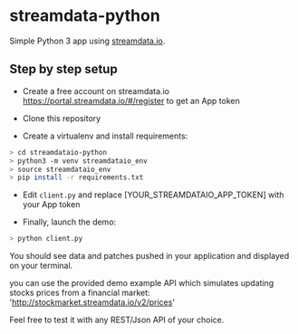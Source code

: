 # streamdata-python

Simple Python 3 app using [streamdata.io](https://streamdata.io/).

## Step by step setup

* Create a free account on streamdata.io https://portal.streamdata.io/#/register to get an App token

* Clone this repository

* Create a virtualenv and install requirements:

```bash
> cd streamdataio-python
> python3 -m venv streamdataio_env
> source streamdataio_env
> pip install -r requirements.txt
```

* Edit ``client.py`` and replace [YOUR_STREAMDATAIO_APP_TOKEN] with your App token

* Finally, launch the demo:

```python
> python client.py
```

You should see data and patches pushed in your application and
displayed on your terminal.

you can use the provided demo example API which simulates updating
stocks prices from a financial market:
'http://stockmarket.streamdata.io/v2/prices'

Feel free to test it with any REST/Json API of your choice.